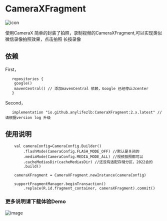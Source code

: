 # CameraXFragment

![icon](https://user-images.githubusercontent.com/15169396/147327054-5065aafc-5bb3-4477-8877-21b39212f4a9.png)


使用CameraX 简单的封装了拍照，录制视频的CameraXFragment,可以实现类似微信录像拍照效果，点击拍照 长按录像



## 依赖
   First，   
   
       repositories {
        google()
        mavenCentral() // 添加mavenCentral 依赖，Google 已经停止Jcenter
       }

   Second，   
   
       implementation "io.github.anylifezlb:CameraXFragment:2.x.latest" //请根据version log 升级
       
       
       
## 使用说明

        val cameraConfig=CameraConfig.Builder()
            .flashMode(CameraConfig.FLASH_MODE_OFF) //默认是关闭的
            .mediaMode(CameraConfig.MEDIA_MODE_ALL) //视频拍照都可以
            .cacheMediasDir(cacheMediasDir) //还没有适配存储分区，2022会的
            .build()

        cameraXFragment = CameraXFragment.newInstance(cameraConfig)

        supportFragmentManager.beginTransaction()
            .replace(R.id.fragment_container, cameraXFragment).commit()


### 更多说明请下载体验Demo
![image](https://user-images.githubusercontent.com/15169396/142362234-4300c052-cee6-4a1d-b835-baab7ae9e9b6.png)

